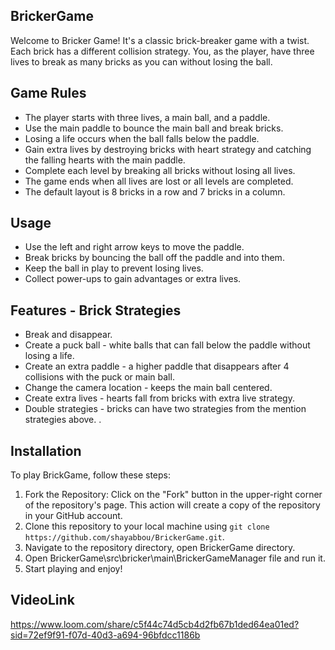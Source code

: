 ## BrickerGame

Welcome to Bricker Game! It's a classic brick-breaker game with a twist.
Each brick has a different collision strategy. You, as the player, have three lives
to break as many bricks as you can without losing the ball.


## Game Rules

- The player starts with three lives, a main ball, and a paddle.
- Use the main paddle to bounce the main ball and break bricks.
- Losing a life occurs when the ball falls below the paddle.
- Gain extra lives by destroying bricks with heart strategy and catching the falling
hearts with the main paddle.
- Complete each level by breaking all bricks without losing all lives.
- The game ends when all lives are lost or all levels are completed.
- The default layout is 8 bricks in a row and 7 bricks in a column.


## Usage

- Use the left and right arrow keys to move the paddle.
- Break bricks by bouncing the ball off the paddle and into them.
- Keep the ball in play to prevent losing lives.
- Collect power-ups to gain advantages or extra lives.


## Features - Brick Strategies

- Break and disappear.
- Create a puck ball - white balls that can fall below the paddle without losing a life.
- Create an extra paddle - a higher paddle that disappears after 4 collisions with the puck or main ball.
- Change the camera location - keeps the main ball centered.
- Create extra lives - hearts fall from bricks with extra live strategy.
- Double strategies - bricks can have two strategies from the mention strategies above. .


## Installation

To play BrickGame, follow these steps:
1. Fork the Repository: Click on the "Fork" button in the upper-right corner of the repository's page. This action will create a copy of the repository in your GitHub account.
2. Clone this repository to your local machine using `git clone https://github.com/shayabbou/BrickerGame.git`.
3. Navigate to the repository directory, open BrickerGame directory.
4. Open BrickerGame\src\bricker\main\BrickerGameManager file and run it.
5. Start playing and enjoy!

## VideoLink

https://www.loom.com/share/c5f44c74d5cb4d2fb67b1ded64ea01ed?sid=72ef9f91-f07d-40d3-a694-96bfdcc1186b
